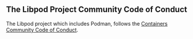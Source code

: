 ## The  Libpod Project Community Code of Conduct

The Libpod project which includes Podman, follows the [Containers Community Code of Conduct](https://github.com/containers/common/blob/master/CODE-OF-CONDUCT.md).
